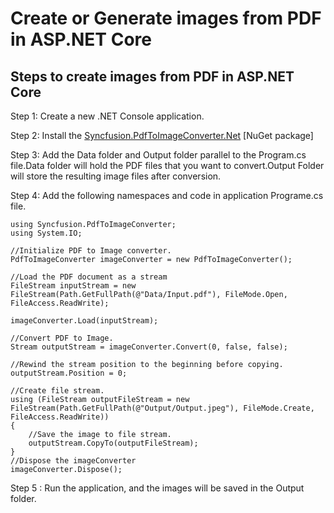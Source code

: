 # Create or Generate images from PDF in ASP.NET Core

## Steps to create images from PDF in ASP.NET Core

Step 1: Create a new .NET Console application.

Step 2: Install the [Syncfusion.PdfToImageConverter.Net](https://www.nuget.org/packages/Syncfusion.PdfToImageConverter.Net/) [NuGet package]

Step 3: Add the Data folder and Output folder  parallel to the Program.cs file.Data folder will hold the PDF files that you want to convert.Output Folder will store the resulting image files after conversion.

Step 4: Add the following namespaces and code in application Programe.cs file.

```
using Syncfusion.PdfToImageConverter;
using System.IO;

//Initialize PDF to Image converter.
PdfToImageConverter imageConverter = new PdfToImageConverter();

//Load the PDF document as a stream
FileStream inputStream = new FileStream(Path.GetFullPath(@"Data/Input.pdf"), FileMode.Open, FileAccess.ReadWrite);

imageConverter.Load(inputStream);

//Convert PDF to Image.
Stream outputStream = imageConverter.Convert(0, false, false);

//Rewind the stream position to the beginning before copying.
outputStream.Position = 0;

//Create file stream.
using (FileStream outputFileStream = new FileStream(Path.GetFullPath(@"Output/Output.jpeg"), FileMode.Create, FileAccess.ReadWrite))
{
	//Save the image to file stream.
	outputStream.CopyTo(outputFileStream);
}
//Dispose the imageConverter
imageConverter.Dispose();
```
Step 5 : Run the application, and the images will be saved in the Output folder.
